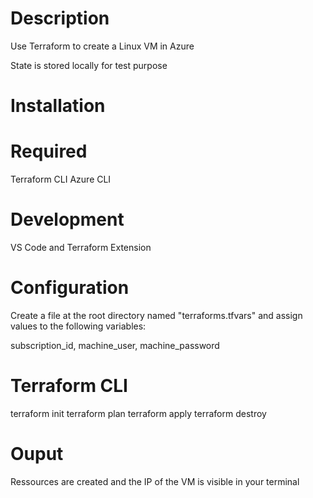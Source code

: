 # Description

Use Terraform to create a Linux VM in Azure

State is stored locally for test purpose

# Installation

# Required

Terraform CLI
Azure CLI

# Development

VS Code and Terraform Extension

# Configuration

Create a file at the root directory named "terraforms.tfvars" and assign values to the following variables:

subscription_id, machine_user, machine_password

# Terraform CLI

terraform init
terraform plan
terraform apply
terraform destroy

# Ouput

Ressources are created and the IP of the VM is visible in your terminal